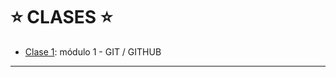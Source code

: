 # :star: CLASES :star:

- [Clase 1](https://github.com/eugenia1984/frontend-syloper/blob/main/clases/clase1.md): módulo 1 - GIT / GITHUB

---
